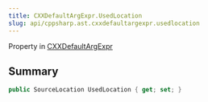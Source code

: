 ```yaml
---
title: CXXDefaultArgExpr.UsedLocation
slug: api/cppsharp.ast.cxxdefaultargexpr.usedlocation
---
```

Property in [CXXDefaultArgExpr](/api/cppsharp/ast/cxxdefaultargexpr)

## Summary



```csharp
public SourceLocation UsedLocation { get; set; }
```

